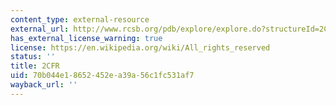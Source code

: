```yaml
---
content_type: external-resource
external_url: http://www.rcsb.org/pdb/explore/explore.do?structureId=2CFR
has_external_license_warning: true
license: https://en.wikipedia.org/wiki/All_rights_reserved
status: ''
title: 2CFR
uid: 70b044e1-8652-452e-a39a-56c1fc531af7
wayback_url: ''
---
```

